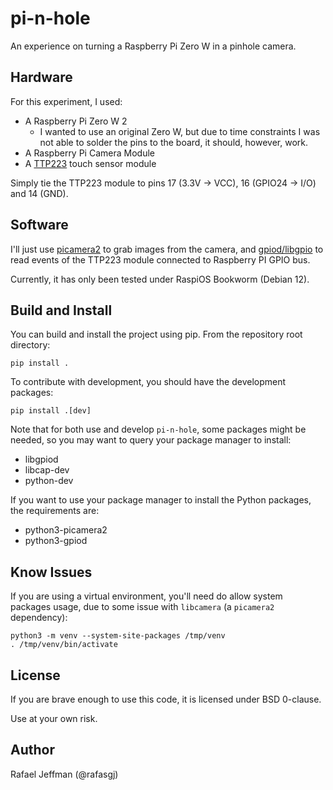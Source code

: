 pi-n-hole
=========

An experience on turning a Raspberry Pi Zero W in a pinhole camera.


Hardware
--------

For this experiment, I used:

* A Raspberry Pi Zero W 2
    * I wanted to use an original Zero W, but due to time constraints I was not able to solder the pins to the board, it should, however, work.
* A Raspberry Pi Camera Module
* A [TTP223](https://www.instructables.com/Tutorial-for-TTP223-Touch-Sensor-Module-Capacitive) touch sensor module

Simply tie the TTP223 module to pins 17 (3.3V -> VCC), 16 (GPIO24 -> I/O) and 14 (GND).


Software
--------

I'll just use [picamera2](https://github.com/RaspberryPi/picamera2) to grab images from the camera, and [gpiod/libgpio](https://pypi.org/project/gpiod/) to read events of the TTP223 module connected to Raspberry PI GPIO bus.

Currently, it has only been tested under RaspiOS Bookworm (Debian 12).


Build and Install
-----------------

You can build and install the project using pip. From the repository root directory:

```
pip install .
```

To contribute with development, you should have the development packages:

```
pip install .[dev]
```

Note that for both use and develop `pi-n-hole`, some packages might be needed, so you may want to query your package manager to install:

- libgpiod
- libcap-dev
- python-dev

If you want to use your package manager to install the Python packages, the requirements are:

- python3-picamera2
- python3-gpiod


Know Issues
-----------

If you are using a virtual environment, you'll need do allow system packages usage, due to some issue with `libcamera` (a `picamera2` dependency):

```
python3 -m venv --system-site-packages /tmp/venv
. /tmp/venv/bin/activate
```


License
-------

If you are brave enough to use this code, it is licensed under BSD 0-clause.

Use at your own risk.


Author
------

Rafael Jeffman (@rafasgj)
